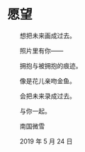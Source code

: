 # 愿望

　　想把未来画成过去。



　　照片里有你——

　　拥抱与被拥抱的痕迹。

　　像是花儿亲吻金鱼。



　　会把未来录成过去。

　　与你一起。



　　南国微雪

　　2019 年 5 月 24 日

